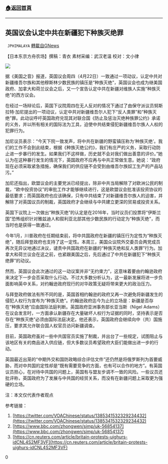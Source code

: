 ###  [:house:返回首頁](https://github.com/ourhimalayas/txt)
---

## 英国议会认定中共在新疆犯下种族灭绝罪
` JPHIMALAYA` [轉載自GNews](https://gnews.org/zh-hans/1130808/)

【日本东京方舟农场】撰稿：青衣   素材采编：武汉老温   校对：文小律

![]()![](https://gnews.org/wp-content/uploads/2021/04/5DC0441E-C7E2-4FBB-9524-3E734700C0BD.jpeg)

据《美国之音》报道，英国议会周四（4月22日）一致通过一项动议，认定中共对新疆维吾尔族和其他穆斯林少数民族的镇压是“种族灭绝”，英国议会也成为继美国政府、加拿大和荷兰议会之后，又一个宣告认定中共在新疆对维族人实施“种族灭绝”的西方议会。

在经过一场辩论后，英国下议院周四在无人反对的情况下通过了由保守派议员努斯拉特·加尼提出的一项动议，认定中共对新疆维吾尔人犯下“反人类罪”和“种族灭绝”罪。此动议呼吁英国政府兑现其对联合国《防止及惩治灭绝种族罪公约》承诺的义务，并以所有相关的国际法为工具，迫使中共结束侵犯新疆维吾尔族人人权的犯罪行为。

加尼议员表示：“今天下院一致发声，将中共在新疆的野蛮镇压称为‘种族灭绝’。我们的工作不会到此结束，根据《种族灭绝公约》，我们有庄严的义务，采取行动防止进一步暴行的发生。如果我们不这样做，历史就不会对我们做出善意的评价。”她认为在这种暴行发生的情况下，英国政府不应再与中共正常做生意。她说：“政府现在必须采取紧急措施，确保我们的供应链不会受到由维吾尔族奴工生产的产品玷污。”

加尼还指出，欧盟议会的主要党派已经提出，除非中共当局解除了对欧洲公民的制裁，“欧中投资协议”的审批工作才能够继续进行，这是欧盟议会批准该投资协议的最低要求；而英国政府也应该确保，只有中共结束了对新疆维吾尔族人的迫害，并解除了对英国议员的制裁，英国政府才会继续与中共建立更深的贸易或投资关系。

英国下议院上一次做出“种族灭绝”的认定是在2016年，当时议员们投票将“伊斯兰国”恐怖组织针对雅兹迪人和叙利亚北部其他少数民族的行动定为“种族灭绝”，而当时也是获得一致通过。

今年1月，川普政府在任期结束前，将中共国政府在新疆的镇压行为定性为“种族灭绝”，随后拜登政府也支持了这一定性。本周三，美国众议院外交委员会两党成员再次无异议地通过决议，谴责中共国政府在新疆的“种族灭绝和反人类罪”行为。加拿大和荷兰议会在这之前，也紧跟美国之后，先后通过了中共在新疆犯下“种族灭绝罪”的动议。

然而，英国议会此次通过的这一动议案并非“无约束力”，这意味着要由约翰逊政府来决定下一步会否采取什么行动。不过大多数分析认为，这一最新发展将进一步负面影响英中关系，对约翰逊政府现行的对华政策无疑将带来更大的政治压力。

与拜登政府做法有所不同的是，英国首相约翰逊的政府又再一次避免将新疆发生的侵犯人权行为宣布为“种族灭绝”。约翰逊政府迄今为止的立场是：新疆是否存在“种族灭绝”应由国际法庭判断。英国政府亚洲事务部长亚当斯（Nigel Adams）在议会发言时，一方面承认新疆存在大量破坏人权行为证据的同时，坚持表示是否存在“种族灭绝”必须由国际法庭决定。他还表示，英国政府会继续向中（共）国施压，要求其允许联合国人权官员访问新疆调查。

目前，英国政府虽对一些中共国官员实施了制裁，并出台了一些规定，试图阻止与该地区有关的商品进入供应链，但大多数议员希望政府大臣们能做出进一步的行动。

英国最近出笼的“中期外交和国防政略综合评估文件”还仍然是将俄罗斯列为首要威胁，而对中共国的定性却是“既有需要竞争的方面，也有可以合作的地方”。有英国议员担心，在对待中共国的问题上，英国有与盟友步调不一致的风险。一些议员还批评称，英国政府为了发展与中共国的经贸关系，而没有在新疆问题上采取更为强硬的立场。

注：本文仅代表作者观点

参考链接：

1. [https://twitter.com/VOAChinese/status/1385341532329234432](https://twitter.com/VOAChinese/status/1385341532329234432)
2. [https://www.bbc.com/zhongwen/simp/uk-56854137](https://www.bbc.com/zhongwen/simp/uk-56854137)
3. [https://cn.reuters.com/article/britain-protests-uighurs-idCNL4S2MF3VF](https://cn.reuters.com/article/britain-protests-uighurs-idCNL4S2MF3VF)


0

